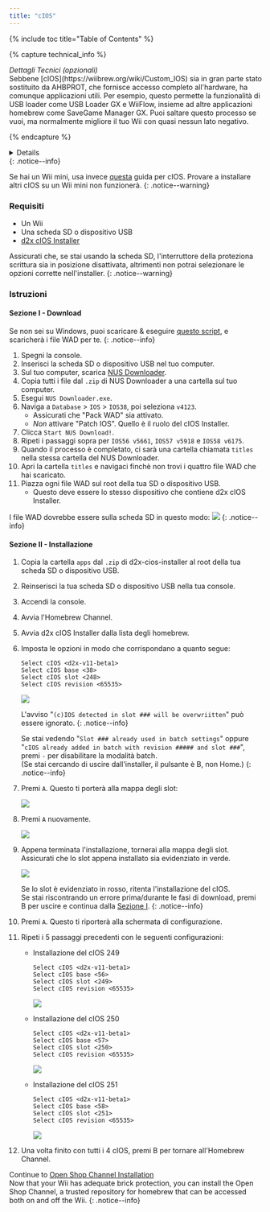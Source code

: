 ```yaml
---
title: "cIOS"
---
```


{% include toc title="Table of Contents" %}

{% capture technical_info %}
<summary><em>Dettagli Tecnici (opzionali)</em></summary>
Sebbene [cIOS](https://wiibrew.org/wiki/Custom_IOS) sia in gran parte stato sostituito da AHBPROT, che fornisce accesso completo all'hardware, ha comunque applicazioni utili. Per esempio, questo permette la funzionalità di USB loader come USB Loader GX e WiiFlow, insieme ad altre applicazioni homebrew come SaveGame Manager GX. Puoi saltare questo processo se vuoi, ma normalmente migliore il tuo Wii con quasi nessun lato negativo.

{% endcapture %}
<details>{{ technical_info | markdownify }}</details>
{: .notice--info}

Se hai un Wii mini, usa invece [questa](cios-mini) guida per cIOS. Provare a installare altri cIOS su un Wii mini non funzionerà.
{: .notice--warning}

### Requisiti

* Un Wii
* Una scheda SD o dispositivo USB
* [d2x cIOS Installer](/assets/files/d2x-cios-installer.zip)

Assicurati che, se stai usando la scheda SD, l'interruttore della proteziona scrittura sia in posizione disattivata, altrimenti non potrai selezionare le opzioni corrette nell'installer.
{: .notice--warning}

### Istruzioni

#### Sezione I - Download

Se non sei su Windows, puoi scaricare & eseguire [questo script](/assets/files/d2x_offline_ios.sh), e scaricherà i file WAD per te.
{: .notice--info}

1. Spegni la console.
1. Inserisci la scheda SD o dispositivo USB nel tuo computer.
1. Sul tuo computer, scarica [NUS Downloader](https://github.com/WiiDatabase/nusdownloader/releases/latest/download/NUSD-Mod-NUS-Fix.zip).
1. Copia tutti i file dal `.zip` di NUS Downloader a una cartella sul tuo computer.
1. Esegui `NUS Downloader.exe`.
1. Naviga a `Database` > `IOS` > `IOS38`, poi seleziona `v4123`.
    + Assicurati che "Pack WAD" sia attivato.
    + *Non* attivare "Patch IOS". Quello è il ruolo del cIOS Installer.
1. Clicca `Start NUS Download!`.
1. Ripeti i passaggi sopra per `IOS56 v5661`, `IOS57 v5918` e `IOS58 v6175`.
1. Quando il processo è completato, ci sarà una cartella chiamata `titles` nella stessa cartella del NUS Downloader.
1. Apri la cartella `titles` e navigaci finchè non trovi i quattro file WAD che hai scaricato.
1. Piazza ogni file WAD sul root della tua SD o dispositivo USB.
    + Questo deve essere lo stesso dispositivo che contiene d2x cIOS Installer.

I file WAD dovrebbe essere sulla scheda SD in questo modo: ![](/images/cios/d2x_offline_ios.png)
{: .notice--info}

#### Sezione II - Installazione


1. Copia la cartella `apps` dal `.zip` di d2x-cios-installer al root della tua scheda SD o dispositivo USB.
1. Reinserisci la tua scheda SD o dispositivo USB nella tua console.
1. Accendi la console.
1. Avvia l'Homebrew Channel.
1. Avvia d2x cIOS Installer dalla lista degli homebrew.
1. Imposta le opzioni in modo che corrispondano a quanto segue:

    ```
    Select cIOS <d2x-v11-beta1>
    Select cIOS base <38>
    Select cIOS slot <248>
    Select cIOS revision <65535>
    ```

    ![](/images/cios/d2x_v11_248.png)

    L'avviso "`(c)IOS detected in slot ### will be overwriitten`" può essere ignorato.
    {: .notice--info}

    Se stai vedendo "`Slot ### already used in batch settings`" oppure "`cIOS already added in batch with revision ##### and slot ###`", premi `-` per disabilitare la modalità batch. <br> (Se stai cercando di uscire dall'installer, il pulsante è B, non Home.)
    {: .notice--info}

1. Premi `A`. Questo ti porterà alla mappa degli slot:

    ![](/images/cios/d2x_summary.png)

1. Premi `A` nuovamente.

    ![](/images/cios/d2x_installation.png)

1. Appena terminata l'installazione, tornerai alla mappa degli slot. Assicurati che lo slot appena installato sia evidenziato in verde.

    ![](/images/cios/d2x_log.png)

    Se lo slot è evidenziato in rosso, ritenta l'installazione del cIOS. <br> Se stai riscontrando un errore prima/durante le fasi di download, premi B per uscire e continua dalla [Sezione I](#section-i---downloading).
    {: .notice--info}

1. Premi `A`. Questo ti riporterà alla schermata di configurazione.
1. Ripeti i 5 passaggi precedenti con le seguenti configurazioni:

    + Installazione del cIOS 249

        ```
        Select cIOS <d2x-v11-beta1>
        Select cIOS base <56>
        Select cIOS slot <249>
        Select cIOS revision <65535>
        ```

        ![](/images/cios/d2x_v11_249.png)

    + Installazione del cIOS 250

        ```
        Select cIOS <d2x-v11-beta1>
        Select cIOS base <57>
        Select cIOS slot <250>
        Select cIOS revision <65535>
        ```

        ![](/images/cios/d2x_v11_250.png)

    + Installazione del cIOS 251

        ```
        Select cIOS <d2x-v11-beta1>
        Select cIOS base <58>
        Select cIOS slot <251>
        Select cIOS revision <65535>
        ```

        ![](/images/cios/d2x_v11_251.png)

1. Una volta finito con tutti i 4 cIOS, premi B per tornare all'Homebrew Channel.

Continue to [Open Shop Channel Installation](osc) <br> Now that your Wii has adequate brick protection, you can install the Open Shop Channel, a trusted repository for homebrew that can be accessed both on and off the Wii.
{: .notice--info}

